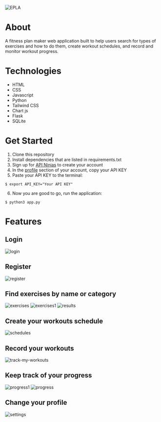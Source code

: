 ![EPLA](https://github.com/haidarmaula/EPLA/assets/72655447/548efb70-22f4-49a1-88ee-21ec3b3675d6)


# About
A fitness plan maker web application built to help users search for types of exercises and how to do them, create workout schedules, and record and monitor workout progress.

# Technologies
- HTML
- CSS
- Javascript
- Python
- Tailwind CSS
- Chart js
- Flask
- SQLite

# Get Started
1. Clone this repository
2. Install dependencies that are listed in requirements.txt
3. Sign up for [API Ninjas](https://api-ninjas.com/) to create your account
4. In the [profile](https://api-ninjas.com/profile) section of your account, copy your API KEY
5. Paste your API KEY to the terminal:
```
$ export API_KEY="Your API KEY"
```
6. Now you are good to go, run the application:
```
$ python3 app.py
```
# Features

## Login
![login](https://github.com/haidarmaula/EPLA/assets/72655447/2bc427d2-bde0-4436-add6-0132b3219e04)

## Register
![register](https://github.com/haidarmaula/EPLA/assets/72655447/361380d2-70e2-4cf4-a5e2-825fe20fca6b)

## Find exercises by name or category
![exercises](https://github.com/haidarmaula/EPLA/assets/72655447/2f3df281-230b-49a2-b52c-5f736c74cf02)
![exercises1](https://github.com/haidarmaula/EPLA/assets/72655447/ed8024b1-4ce6-4c6f-b7ab-6aa9b63af9f7)
![results](https://github.com/haidarmaula/EPLA/assets/72655447/08ed6cb7-29fc-4f1c-87ad-2ca58e0efa03)

## Create your workouts schedule
![schedules](https://github.com/haidarmaula/EPLA/assets/72655447/c39123c8-f098-4cd4-b962-7c7d4fad4b86)

## Record your workouts
![track-my-workouts](https://github.com/haidarmaula/EPLA/assets/72655447/b3fe0144-1a85-47a3-97c8-31bac2a1604b)

## Keep track of your progress
![progress1](https://github.com/haidarmaula/EPLA/assets/72655447/14147b66-020b-428a-bf2b-47d3b01c4f2c)
![progress](https://github.com/haidarmaula/EPLA/assets/72655447/cf6c3254-897f-47d1-bfed-2d4df5a8aa03)

## Change your profile
![settings](https://github.com/haidarmaula/EPLA/assets/72655447/046f02bd-f39b-48ed-958e-0a4007b60858)
